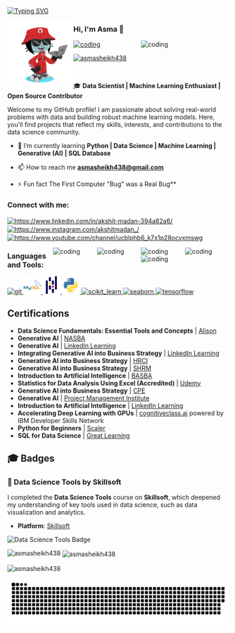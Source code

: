 
[![Typing SVG](https://readme-typing-svg.demolab.com?font=Fira+Code&pause=1000&multiline=true&width=800&height=100&lines=Data+Scientist;Machine+Learning+Enthusiast+%7C+Open+Source+Contributor%7C;AI+%7C+NLP+%7C+Python)](https://git.io/typing-svg)

<img align="left" width="150" height="150" src="https://github.com/natnew/natnew/blob/main/octocat-Newbold-2023.png" alt="kedasha's instagram page @itsthatladydev">

### Hi, I'm Asma 👋

<p align="left"> <a href="https://github.com/ryo-ma/github-profile-trophy"><img src="https://github-profile-trophy.vercel.app/?userna


<img align="right" alt="coding" width="1000" src="https://datanatives.io/wp-content/uploads/2022/06/GtG_small_banner_2.gif">

<img align="right" alt="coding" width="200" src="https://static.wixstatic.com/media/b313a9_89ebec0c5f384c65a9551f0c1ec18ca9~mv2.gif">

<p align="left"> <img src="https://komarev.com/ghpvc/?username=asmasheikh438&label=Profile%20views&color=0e75b6&style=flat" alt="asmasheikh438" /> </p>

<p align="left"> <a href="https://twitter.com/" target="blank"><img src="https://img.shields.io/twitter/follow/?logo=twitter&style=for-the-badge" alt="" /></a> </p>

🎓 **Data Scientist | Machine Learning Enthusiast | Open Source Contributor**

Welcome to my GitHub profile! I am passionate about solving real-world problems with data and building robust machine learning models.
Here, you'll find projects that reflect my skills, interests, and contributions to the data science community.

- 🌱 I’m currently learning **Python | Data Science | Machine Learning | Generative (AI) | SQL Database**

- 📫 How to reach me **asmasheikh438@gmail.com**

- ⚡ Fun fact The First Computer "Bug" was a Real Bug**

<h3 align="left">Connect with me:</h3>
<p align="left">
<a href="https://linkedin.com/in/https://www.linkedin.com/in/akshit-madan-394a82a6/" target="blank"><img align="center" src="https://raw.githubusercontent.com/rahuldkjain/github-profile-readme-generator/master/src/images/icons/Social/linked-in-alt.svg" alt="https://www.linkedin.com/in/akshit-madan-394a82a6/" height="30" width="40" /></a>
<a href="https://instagram.com/https://www.instagram.com/akshitmadan_/" target="blank"><img align="center" src="https://raw.githubusercontent.com/rahuldkjain/github-profile-readme-generator/master/src/images/icons/Social/instagram.svg" alt="https://www.instagram.com/akshitmadan_/" height="30" width="40" /></a>
<a href="https://www.youtube.com/c/https://www.youtube.com/channel/ucblphb6_k7x1p28ocyxmswg" target="blank"><img align="center" src="https://raw.githubusercontent.com/rahuldkjain/github-profile-readme-generator/master/src/images/icons/Social/youtube.svg" alt="https://www.youtube.com/channel/ucblphb6_k7x1p28ocyxmswg" height="30" width="40" /></a>
</p>

                                                                             
<img align="right" alt="coding" width="100" src="https://images.hdqwalls.com/download/python-logo-4k-i6-1920x1080.jpg">
<img align="right" alt="coding" width="100" src="https://media.geeksforgeeks.org/wp-content/uploads/20240131121315/NumPy-Logo-user-journey.png">
<img align="right" alt="coding" width="100" src="https://tse2.mm.bing.net/th?id=OIP.Ahq2xYOySMAQEw8fJJ_WUwAAAA&pid=Api&P=0&h=180">
<img align="right" alt="coding" width="100" src="https://neuraspike.com/wp-content/uploads/2020/12/matplotlib-logo.png">
<img align="right" alt="coding" width="200" src="https://i.pinimg.com/736x/ef/f4/b0/eff4b01aa01db337fdda91aa96d7d078.jpg">

<h3 align="left">Languages and Tools:</h3>
<p align="left"> <a href="https://git-scm.com/" target="_blank" rel="noreferrer"> <img src="https://www.vectorlogo.zone/logos/git-scm/git-scm-icon.svg" alt="git" width="40" height="40"/> </a> <a href="https://www.mysql.com/" target="_blank" rel="noreferrer"> <img src="https://raw.githubusercontent.com/devicons/devicon/master/icons/mysql/mysql-original-wordmark.svg" alt="mysql" width="40" height="40"/> </a> <a href="https://pandas.pydata.org/" target="_blank" rel="noreferrer"> <img src="https://raw.githubusercontent.com/devicons/devicon/2ae2a900d2f041da66e950e4d48052658d850630/icons/pandas/pandas-original.svg" alt="pandas" width="40" height="40"/> </a> <a href="https://www.python.org" target="_blank" rel="noreferrer"> <img src="https://raw.githubusercontent.com/devicons/devicon/master/icons/python/python-original.svg" alt="python" width="40" height="40"/> </a> <a href="https://scikit-learn.org/" target="_blank" rel="noreferrer"> <img src="https://upload.wikimedia.org/wikipedia/commons/0/05/Scikit_learn_logo_small.svg" alt="scikit_learn" width="40" height="40"/> </a> <a href="https://seaborn.pydata.org/" target="_blank" rel="noreferrer"> <img src="https://seaborn.pydata.org/_images/logo-mark-lightbg.svg" alt="seaborn" width="40" height="40"/> </a> <a href="https://www.tensorflow.org" target="_blank" rel="noreferrer"> <img src="https://www.vectorlogo.zone/logos/tensorflow/tensorflow-icon.svg" alt="tensorflow" width="40" height="40"/> </a> </p>

## Certifications

- **Data Science Fundamentals: Essential Tools and Concepts** | [Alison](https://alison.com/shop?course=5729&score=92)
- **Generative AI** | [NASBA](https://www.linkedin.com/learning/certificates/064b2579324a629e754dff2a0849b2417b782f9dbd6a2f1b57ca1ea32dcec82d)
- **Generative AI** | [LinkedIn Learning](https://www.linkedin.com/learning/certificates/30fe65bd16de76c4e3e3337bb6f47de5617b7e7ddf3f54b2a7e439f8504eb97b?trk=share_certificate)
- **Integrating Generative AI into Business Strategy** | [LinkedIn Learning](https://www.linkedin.com/learning/certificates/bae9fc50770a4a641f15f7a996792c29d4af0bec4aec8bee22e4a56e4eeb2020?trk=share_certificate)
- **Generative AI into Business Strategy** | [HRCI](https://www.linkedin.com/learning/certificates/410f9332cf17dee3a6020c934c7f146d9d9178d37c6bfc5ebfac253fd279b349?trk=share_certificate)
- **Generative AI into Business Strategy** | [SHRM](https://www.linkedin.com/learning/certificates/696e44c164c611e3ddcc18885a8acb218c358147cb7f8f93b067521e445efcfd?trk=share_certificate)
- **Introduction to Artificial Intelligence** | [BASBA](https://www.linkedin.com/learning/certificates/7fac7b087fc355afe48e33cd52ba6d1de3086d41ce70106c2ead20ec990bf916?trk=share_certificate)
- **Statistics for Data Analysis Using Excel (Accredited)** | [Udemy](https://springboard.udemy.com/certificate/UC-5d849150-f7d1-42b2-9230-c7bb41f11916/)
- **Generative AI into Business Strategy** | [CPE](https://www.linkedin.com/learning/certificates/2dbea2d9f133056281ae8cd66c1fb846dc6f41689b3c5335b1774f8ce431ca7c?trk=share_certificate)
- **Generative AI** | [Project Management Institute](https://www.pmi.org/certificate-link)
- **Introduction to Artificial Intelligence** | [LinkedIn Learning](https://www.linkedin.com/learning/certificates/45f16876797c94986bf1fa3b617f3b2d548b1b01dc005d709b6eff811d99d0d8?trk=share_certificate)
- **Accelerating Deep Learning with GPUs** | [cognitiveclass.ai](https://courses.cognitiveclass.ai/certificates/83b9ca10dc60435d80c02eeaa5f613e2) powered by IBM Developer Skills Network
- **Python for Beginners** | [Scaler](https://moonshot.scaler.com/s/sl/_EbW-c2Hjo)
- **SQL for Data Science** | [Great Learning](https://www.mygreatlearning.com/certificate/BVRKHKZI)



## 🎓  Badges

### 🚀 Data Science Tools by Skillsoft
I completed the **Data Science Tools** course on **Skillsoft**, which deepened my understanding of key tools used in data science, such as data visualization and analytics.

- **Platform**: [Skillsoft](https://skillsoft.digitalbadges.skillsoft.com/77d6d6f5-3525-41b9-879a-f473212aff88#acc.861KDOgs)
<img src="https://github.com/user-attachments/assets/100b3210-1e66-471b-8fca-39cc7d417a09" alt="Data Science Tools Badge" width="150" height="150"/>





<p><img align="left" src="https://github-readme-stats.vercel.app/api/top-langs?username=asmasheikh438&show_icons=true&locale=en&layout=compact" alt="asmasheikh438" /></p>

<p>&nbsp;<img align="center" src="https://github-readme-stats.vercel.app/api?username=asmasheikh438&show_icons=true&locale=en" alt="asmasheikh438" /></p>

<p><img align="center" src="https://github-readme-streak-stats.herokuapp.com/?user=asmasheikh438&" alt="asmasheikh438" /></p>

<img src="https://raw.githubusercontent.com/hxu296/hxu296/output/github-contribution-grid-snake.svg" />
</picture>
</p>



